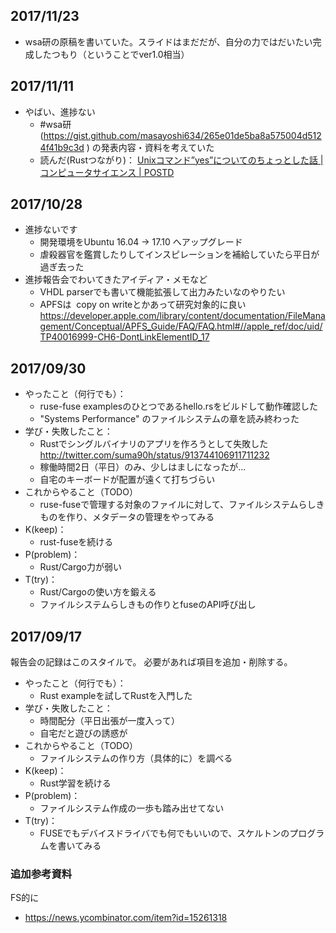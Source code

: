 ## 2017/11/23

* wsa研の原稿を書いていた。スライドはまだだが、自分の力ではだいたい完成したつもり（ということでver1.0相当）

## 2017/11/11

* やばい、進捗ない
  * #wsa研(https://gist.github.com/masayoshi634/265e01de5ba8a575004d5124f41b9c3d ) の発表内容・資料を考えていた
  * 読んだ(Rustつながり)： [Unixコマンド”yes”についてのちょっとした話 | コンピュータサイエンス | POSTD](http://postd.cc/a-little-story-about-the-yes-unix-command/)

## 2017/10/28

* 進捗ないです
  * 開発環境をUbuntu 16.04 → 17.10 へアップグレード
  * 虐殺器官を鑑賞したりしてインスピレーションを補給していたら平日が過ぎ去った
* 進捗報告会でわいてきたアイディア・メモなど
  * VHDL parserでも書いて機能拡張して出力みたいなのやりたい
  * APFSは  copy on writeとかあって研究対象的に良い https://developer.apple.com/library/content/documentation/FileManagement/Conceptual/APFS_Guide/FAQ/FAQ.html#//apple_ref/doc/uid/TP40016999-CH6-DontLinkElementID_17


## 2017/09/30

* やったこと（何行でも）：
  * ruse-fuse examplesのひとつであるhello.rsをビルドして動作確認した
  * "Systems Performance" のファイルシステムの章を読み終わった
* 学び・失敗したこと：
  * Rustでシングルバイナリのアプリを作ろうとして失敗した http://twitter.com/suma90h/status/913744106911711232
  * 稼働時間2日（平日）のみ、少しはましになったが...
  * 自宅のキーボードが配置が遠くて打ちづらい
* これからやること（TODO）
  * ruse-fuseで管理する対象のファイルに対して、ファイルシステムらしきものを作り、メタデータの管理をやってみる
* K(keep)：
  * rust-fuseを続ける
* P(problem)：
  * Rust/Cargo力が弱い
* T(try)：
  * Rust/Cargoの使い方を鍛える
  * ファイルシステムらしきもの作りとfuseのAPI呼び出し

## 2017/09/17

報告会の記録はこのスタイルで。
必要があれば項目を追加・削除する。

* やったこと（何行でも）：
  * Rust exampleを試してRustを入門した
* 学び・失敗したこと：
  * 時間配分（平日出張が一度入って）
  * 自宅だと遊びの誘惑が
* これからやること（TODO）
  * ファイルシステムの作り方（具体的に）を調べる
* K(keep)：
  * Rust学習を続ける
* P(problem)：
  * ファイルシステム作成の一歩も踏み出せてない
* T(try)：
  * FUSEでもデバイスドライバでも何でもいいので、スケルトンのプログラムを書いてみる

### 追加参考資料
FS的に
* https://news.ycombinator.com/item?id=15261318
